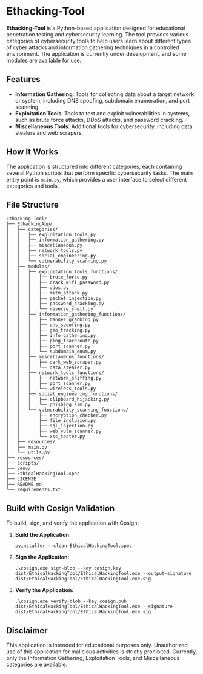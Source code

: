 # Ethacking-Tool

**Ethacking-Tool** is a Python-based application designed for educational penetration testing and cybersecurity learning. The tool provides various categories of cybersecurity tools to help users learn about different types of cyber attacks and information gathering techniques in a controlled environment. The application is currently under development, and some modules are available for use.

## Features

- **Information Gathering**: Tools for collecting data about a target network or system, including DNS spoofing, subdomain enumeration, and port scanning.
- **Exploitation Tools**: Tools to test and exploit vulnerabilities in systems, such as brute force attacks, DDoS attacks, and password cracking.
- **Miscellaneous Tools**: Additional tools for cybersecurity, including data stealers and web scrapers.

## How It Works

The application is structured into different categories, each containing several Python scripts that perform specific cybersecurity tasks. The main entry point is `main.py`, which provides a user interface to select different categories and tools.

## File Structure

```plaintext
Ethacking-Tool/
├── EthackingApp/
│   ├── categories/
│   │   ├── exploitation_tools.py
│   │   ├── information_gathering.py
│   │   ├── miscellaneous.py
│   │   ├── network_tools.py
│   │   ├── social_engineering.py
│   │   └── vulnerability_scanning.py
│   ├── modules/
│   │   ├── exploitation_tools_functions/
│   │   │   ├── brute_force.py
│   │   │   ├── crack_wifi_password.py
│   │   │   ├── ddos.py
│   │   │   ├── mitm_attack.py
│   │   │   ├── packet_injection.py
│   │   │   ├── password_cracking.py
│   │   │   └── reverse_shell.py
│   │   ├── information_gathering_functions/
│   │   │   ├── banner_grabbing.py
│   │   │   ├── dns_spoofing.py
│   │   │   ├── geo_tracking.py
│   │   │   ├── info_gathering.py
│   │   │   ├── ping_traceroute.py
│   │   │   ├── port_scanner.py
│   │   │   └── subdomain_enum.py
│   │   ├── miscellaneous_functions/
│   │   │   ├── dark_web_scraper.py
│   │   │   └── data_stealer.py
│   │   ├── network_tools_functions/
│   │   │   ├── network_sniffing.py
│   │   │   ├── port_scanner.py
│   │   │   └── wireless_tools.py
│   │   ├── social_engineering_functions/
│   │   │   ├── clipboard_hijacking.py
│   │   │   └── phishing_sim.py
│   │   └── vulnerability_scanning_functions/
│   │       ├── encryption_checker.py
│   │       ├── file_inclusion.py
│   │       ├── sql_injection.py
│   │       ├── web_vuln_scanner.py
│   │       └── xss_tester.py
│   ├── resources/
│   ├── main.py
│   └── utils.py
├── resources/
├── scripts/
├── venv/
├── EthicalHackingTool.spec
├── LICENSE
├── README.md
└── requirements.txt
```

## Build with Cosign Validation

To build, sign, and verify the application with Cosign:

1. **Build the Application:**

    ```
    pyinstaller --clean EthicalHackingTool.spec
    ```

2. **Sign the Application:**

    ```
    .\cosign.exe sign-blob --key cosign.key dist/EthicalHackingTool/EthicalHackingTool.exe --output-signature dist/EthicalHackingTool/EthicalHackingTool.exe.sig
    ```

3. **Verify the Application:**

    ```
    .\cosign.exe verify-blob --key cosign.pub dist/EthicalHackingTool/EthicalHackingTool.exe --signature dist/EthicalHackingTool/EthicalHackingTool.exe.sig
    ```

## Disclaimer

This application is intended for educational purposes only. Unauthorized use of this application for malicious activities is strictly prohibited. Currently, only the Information Gathering, Exploitation Tools, and Miscellaneous categories are available.
